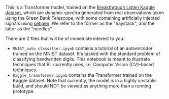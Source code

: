 This is a Transformer model, trained on the [Breakthrough Listen Kaggle dataset](https://www.kaggle.com/c/seti-breakthrough-listen/overview/data-information), which are dynamic spectra generated from real observations taken using the Green Bank Telescope, with some containing artificially injected signals using [setigen](https://github.com/bbrzycki/setigen). We refer to the former as the "haystack", and the latter as the "needles".

There are 2 files that will be of immediate interest to you: 
*   `MNIST_auto_classifier.ipynb` contains a tutorial of an autoencoder trained on the MNIST dataset. It's tasked with the standard problem of classifying handwritten digits. This notebook is meant to illustrate techniques that BL currently uses, i.e. Computer Vision (CV)-based techniques.
*   `Kaggle_transformer.ipynb` contains the Transformer trained on the Kaggle dataset. Note that currently, the model is in a highly unstable build, and should NOT be viewed as anything more than a running prototype.
